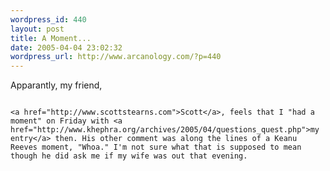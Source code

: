 ```yaml
--- 
wordpress_id: 440
layout: post
title: A Moment...
date: 2005-04-04 23:02:32
wordpress_url: http://www.arcanology.com/?p=440
---
```

Apparantly, my friend, 
                                                                                                                                                                                                                                                                                                                                                                                                                                                                                                                                                                                                                                                                                                        
                                                                                                                                                                                                                                                                                                                                                                                                                                                                                                                                                                                                                                                                                                        <a href="http://www.scottstearns.com">Scott</a>, feels that I "had a moment" on Friday with <a href="http://www.khephra.org/archives/2005/04/questions_quest.php">my entry</a> then. His other comment was along the lines of a Keanu Reeves moment, "Whoa." I'm not sure what that is supposed to mean though he did ask me if my wife was out that evening.